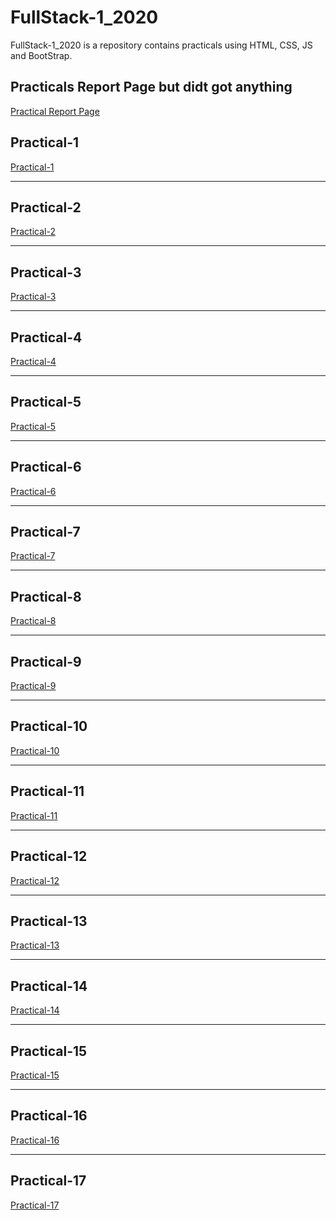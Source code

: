# FullStack-1_2020
FullStack-1_2020 is a repository contains practicals using HTML, CSS, JS and BootStrap.

<h2>Practicals Report Page but didt got anything </h2>
<a href="https://vaishnavi8055.github.io/FullStack-1_2020/" target="_blank">Practical Report Page</a>

<h2>Practical-1</h2>
<a href="https://vaishnavi8055.github.io/FullStack-1_2020/Practicals/Practical-1.html" target="_blank">Practical-1</a>

<hr>

<h2>Practical-2</h2>
<a href="https://vaishnavi8055.github.io/FullStack-1_2020/Practicals/Practical-2.html" target="_blank">Practical-2</a>

<hr>

<h2>Practical-3</h2>
<a href="https://vaishnavi8055.github.io/FullStack-1_2020/Practicals/Practical-3.html" target="_blank">Practical-3</a>

<hr>

<h2>Practical-4</h2>
<a href="https://vaishnavi8055.github.io/FullStack-1_2020/Practicals/Practical-4.html" target="_blank">Practical-4</a>

<hr>

<h2>Practical-5</h2>
<a href="https://vaishnavi8055.github.io/FullStack-1_2020/Practicals/Practical-5.html" target="_blank">Practical-5</a>

<hr>

<h2>Practical-6</h2>
<a href="https://vaishnavi8055.github.io/FullStack-1_2020/Practicals/Practical-6.html" target="_blank">Practical-6</a>

<hr>

<h2>Practical-7</h2>
<a href="https://vaishnavi8055.github.io/FullStack-1_2020/Practicals/Practical-7.html" target="_blank">Practical-7</a>

<hr>

<h2>Practical-8</h2>
<a href="https://vaishnavi8055.github.io/FullStack-1_2020/Practicals/Practical-8.html" target="_blank">Practical-8</a>

<hr>

<h2>Practical-9</h2>
<a href="https://vaishnavi8055.github.io/FullStack-1_2020/Practicals/Practical-9.html" target="_blank">Practical-9</a>

<hr>

<h2>Practical-10</h2>
<a href="https://vaishnavi8055.github.io/FullStack-1_2020/Practicals/Practical-10.html" target="_blank">Practical-10</a>

<hr>

<h2>Practical-11</h2>
<a href="https://vaishnavi8055.github.io/FullStack-1_2020/Practicals/Practical-11.html" target="_blank">Practical-11</a>

<hr>

<h2>Practical-12</h2>
<a href="https://vaishnavi8055.github.io/FullStack-1_2020/Practicals/Practical-12.html" target="_blank">Practical-12</a>

<hr>

<h2>Practical-13</h2>
<a href="https://vaishnavi8055.github.io/FullStack-1_2020/Practicals/Practical-13.html" target="_blank">Practical-13</a>



<hr>

<h2>Practical-14</h2>
<a href="https://vaishnavi8055.github.io/FullStack-1_2020/Practicals/Practical-14.html" target="_blank">Practical-14</a>



<hr>

<h2>Practical-15</h2>
<a href="https://vaishnavi8055.github.io/FullStack-1_2020/Practicals/Practical-15.html" target="_blank">Practical-15</a>

<hr>

<h2>Practical-16</h2>
<a href="https://vaishnavi8055.github.io/FullStack-1_2020/Practicals/Practical-16.html" target="_blank">Practical-16</a>

<hr>

<h2>Practical-17</h2>
<a href="https://vaishnavi8055.github.io/FullStack-1_2020/Practicals/Practical-17.html" target="_blank">Practical-17</a>














